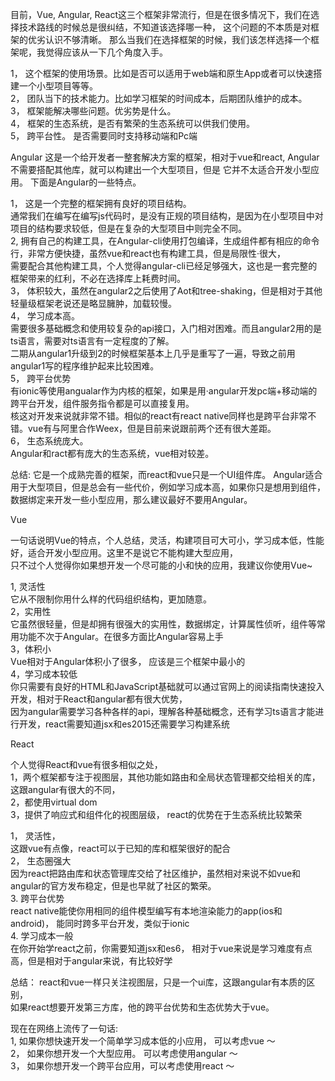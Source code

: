 
目前，Vue, Angular, React这三个框架非常流行，但是在很多情况下，我们在选择技术路线的时候总是很纠结，不知道该选择哪一种，
这个问题的不本质是对框架的优劣认识不够清晰。
那么当我们在选择框架的时候，我们该怎样选择一个框架呢，我觉得应该从一下几个角度入手。

  1， 这个框架的使用场景。比如是否可以适用于web端和原生App或者可以快速搭建一个小型项目等等。  
  2， 团队当下的技术能力。比如学习框架的时间成本，后期团队维护的成本。  
  3， 框架能解决哪些问题。优劣势是什么。  
  4， 框架的生态系统，是否有繁荣的生态系统可以供我们使用。  
  5， 跨平台性。 是否需要同时支持移动端和Pc端  

Angular
这是一个给开发者一整套解决方案的框架，相对于vue和react, Angular不需要搭配其他库，就可以构建出一个大型项目，但是
它并不太适合开发小型应用。 下面是Angular的一些特点。  

1， 这是一个完整的框架拥有良好的项目结构。   
    通常我们在编写在编写js代码时，是没有正规的项目结构，是因为在小型项目中对项目的结构要求较低，但是在复杂的大型项目中则完全不同。  
2,  拥有自己的构建工具，在Angular-cli使用打包编译，生成组件都有相应的命令行，非常方便快捷，虽然vue和react也有构建工具，但是局限性·很大，    
    需要配合其他构建工具，个人觉得angular-cli已经足够强大，这也是一套完整的框架带来的红利，不必在选择库上耗费时间。  
3， 体积较大，虽然在angular2之后使用了Aot和tree-shaking，但是相对于其他轻量级框架老说还是略显臃肿，加载较慢。   
4， 学习成本高。  
    需要很多基础概念和使用较复杂的api接口，入门相对困难。而且angular2用的是ts语言，需要对ts语言有一定程度的了解。  
    二期从angular1升级到2的时候框架基本上几乎是重写了一遍，导致之前用angular1写的程序维护起来比较困难。  
5， 跨平台优势  
    有ionic等使用angualar作为内核的框架，如果是用·angular开发pc端+移动端的跨平台开发，组件服务指令都是可以直接复用。  
    核这对开发来说就非常不错。相似的react有react native同样也是跨平台非常不错。vue有与阿里合作Weex，但是目前来说跟前两个还有很大差距。   
6， 生态系统庞大。  
    Angular和ract都有庞大的生态系统，vue相对较差。  
    
总结: 它是一个成熟完善的框架，而react和vue只是一个UI组件库。 Angular适合用于大型项目，但是总会有一些代价，例如学习成本高，如果你只是想用到组件，
      数据绑定来开发一些小型应用，那么建议最好不要用Angular。  
      
Vue

一句话说明Vue的特点，个人总结，灵活，构建项目可大可小，学习成本低，性能好，适合开发小型应用。这里不是说它不能构建大型应用，  
只不过个人觉得你如果想开发一个尽可能的小和快的应用，我建议你使用Vue~

1, 灵活性   
   它从不限制你用什么样的代码组织结构，更加随意。  
2，实用性  
   它虽然很轻量，但是却拥有很强大的实用性，数据绑定，计算属性侦听，组件等常用功能不次于Angular。在很多方面比Angular容易上手  
3，体积小  
   Vue相对于Angular体积小了很多， 应该是三个框架中最小的  
4，学习成本较低  
   你只需要有良好的HTML和JavaScript基础就可以通过官网上的阅读指南快速投入开发，相对于React和angular都有很大优势，  
   因为angular需要学习各种各样的api，理解各种基础概念，还有学习ts语言才能进行开发，react需要知道jsx和es2015还需要学习构建系统  


React

个人觉得React和vue有很多相似之处，  
    1，两个框架都专注于视图层，其他功能如路由和全局状态管理都交给相关的库，这跟angular有很大的不同，  
    2，都使用virtual dom  
    3，提供了响应式和组件化的视图层级， react的优势在于生态系统比较繁荣  
   
1， 灵活性，   
    这跟vue有点像，react可以于已知的库和框架很好的配合  
2， 生态圈强大   
    因为react把路由库和状态管理库交给了社区维护，虽然相对来说不如vue和angular的官方发布稳定，但是也早就了社区的繁荣。  
3.  跨平台优势  
    react native能使你用相同的组件模型编写有本地渲染能力的app(ios和android)， 能同时跨多平台开发，类似于ionic  
4.  学习成本一般  
    在你开始学react之前，你需要知道jsx和es6， 相对于vue来说是学习难度有点高，但是相对于angular来说，有比较好学  
    
总结： react和vue一样只关注视图层，只是一个ui库，这跟angular有本质的区别，  
      如果react想要开发第三方库，他的跨平台优势和生态优势大于vue。  
      

现在在网络上流传了一句话:  
1,  如果你想快速开发一个简单学习成本低的小应用， 可以考虑vue ～  
2， 如果你想开发一个大型应用。 可以考虑使用angular ～  
3， 如果你想开发一个跨平台应用，可以考虑使用react ～  

















    

